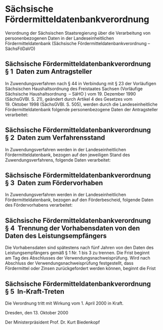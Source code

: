 # Sächsische Fördermitteldatenbankverordnung

Verordnung der Sächsischen Staatsregierung über die Verarbeitung von personenbezogenen Daten in der Landeseinheitlichen Fördermitteldatenbank (Sächsische Fördermitteldatenbankverordnung – SächsFöDaVO)

## Sächsische Fördermitteldatenbankverordnung § 1  Daten zum Antragsteller

In Zuwendungsverfahren nach § 44 in Verbindung mit § 23 der Vorläufigen Sächsischen Haushaltsordnung des Freistaates Sachsen (Vorläufige Sächsische Haushaltsordnung  – 
        SäHO ) vom 19. Dezember 1990 (SächsGVBl. S. 21), geändert durch Artikel 4 des Gesetzes vom 19. Oktober 1998 (SächsGVBl. S. 505), werden durch die Landeseinheitliche Fördermitteldatenbank folgende personenbezogene Daten der Antragsteller verarbeitet:


## Sächsische Fördermitteldatenbankverordnung § 2  Daten zum Verfahrensstand

In Zuwendungsverfahren werden in der Landeseinheitlichen Fördermitteldatenbank, bezogen auf den jeweiligen Stand des Zuwendungsverfahrens, folgende Daten verarbeitet:


## Sächsische Fördermitteldatenbankverordnung § 3  Daten zum Fördervorhaben

In Zuwendungsverfahren werden in der Landeseinheitlichen Fördermitteldatenbank, bezogen auf den Förderbescheid, folgende Daten des Fördervorhabens verarbeitet:


## Sächsische Fördermitteldatenbankverordnung § 4  Trennung der Vorhabensdaten von den Daten des Leistungsempfängers

Die Vorhabensdaten sind spätestens nach fünf Jahren von den Daten des Leistungsempfängers gemäß § 1 Nr. 1 bis 3 zu trennen. Die Frist beginnt am Tag des Abschlusses der Verwendungsnachweisprüfung. Wird nach Abschluss der Verwendungsnachweisprüfung festgestellt, dass Fördermittel oder Zinsen zurückgefordert werden können, beginnt die Frist


## Sächsische Fördermitteldatenbankverordnung § 5  In-Kraft-Treten

Die Verordnung tritt mit Wirkung vom 1. April 2000 in Kraft.

Dresden, den 13. Oktober 2000

Der Ministerpräsident 
         Prof. Dr. Kurt Biedenkopf

